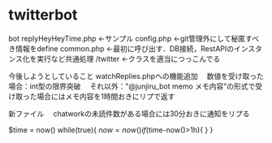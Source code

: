 twitterbot
==========

bot
replyHeyHeyTime.php <-サンプル
config.php <-git管理外にして秘匿すべき情報をdefine
common.php <-最初に呼び出す．DB接続，RestAPIのインスタンス化を実行など共通処理
/twitter <-クラスを適当につっこんでる

今後しようとしていること
watchReplies.phpへの機能追加
　数値を受け取った場合：int型の限界突破
　それ以外："@junjiru_bot memo メモ内容"の形式で受け取った場合にはメモ内容を1時間おきにリプで返す

新ファイル
　chatworkの未読件数がある場合には30分おきに通知をリプる

$time = now()
while(true){
	$now = now()
	if($time-now()>1h){
	}
}
